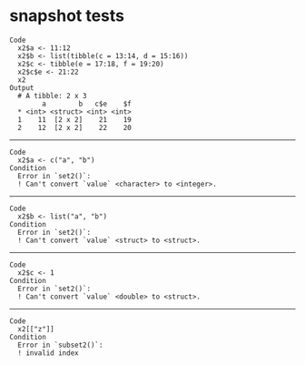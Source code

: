 # snapshot tests

    Code
      x2$a <- 11:12
      x2$b <- list(tibble(c = 13:14, d = 15:16))
      x2$c <- tibble(e = 17:18, f = 19:20)
      x2$c$e <- 21:22
      x2
    Output
      # A tibble: 2 x 3
            a        b   c$e    $f
      * <int> <struct> <int> <int>
      1    11  [2 x 2]    21    19
      2    12  [2 x 2]    22    20

---

    Code
      x2$a <- c("a", "b")
    Condition
      Error in `set2()`:
      ! Can't convert `value` <character> to <integer>.

---

    Code
      x2$b <- list("a", "b")
    Condition
      Error in `set2()`:
      ! Can't convert `value` <struct> to <struct>.

---

    Code
      x2$c <- 1
    Condition
      Error in `set2()`:
      ! Can't convert `value` <double> to <struct>.

---

    Code
      x2[["z"]]
    Condition
      Error in `subset2()`:
      ! invalid index


